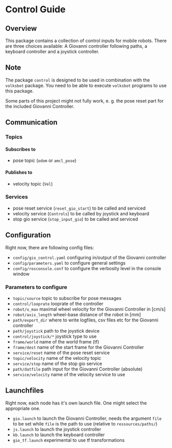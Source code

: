 # Control Guide

## Overview 

This package contains a collection of control inputs for mobile robots. There are three choices available: A Giovanni controller following paths, a keyboard controller and a joystick controller.

## Note

The package `control` is designed to be used in combination with the `volksbot` package. You need to be able to execute `volksbot` programs to use this package.

Some parts of this project might not fully work, e. g. the pose reset part for the included Giovanni Controller.

## Communication

### Topics

#### Subscribes to
 *  pose topic (`odom` or `amcl_pose`)

#### Publishes to
 *  velocity topic (`Vel`)

### Services
 *  pose reset service (`reset_gio_start`) to be called and serviced
 *  velocity service (`Controls`) to be called by joystick and keyboard
 *  stop gio service (`stop_input_gio`) to be called and serviced

## Configuration

Right now, there are following config files:
 *  `config/gio_control.yaml` configuring in/output of the Giovanni controller
 *  `config/parameters.yaml` to configure general settings
 *  `config/rosconsole.conf` to configure the verbosity level in the console window

### Parameters to configure

 *  `topic/source` topic to subscribe for pose messages
 *  `control/looprate` looprate of the controller
 *  `robot/u_max` maximal wheel velocity for the Giovanni Controller in [cm/s]
 *  `robot/axis_length` wheel-base distance of the robot in [mm]
 *  `path/export_dir` where to write logfiles, csv files etc for the Giovanni controller
 *  `path/joystick` path to the joystick device
 *  `control/joystick/*` joystick type to use
 *  `frame/world` name of the world frame (tf)
 *  `frame/dest` name of the start frame for the Giovanni Controller
 *  `service/reset` name of the pose reset service
 *  `topic/velocity` name of the velocity topic
 *  `service/stop` name of the stop gio service
 *  `path/datfile` path input for the Giovanni Controller (absolute)
 *  `service/velocity` name of the velocity service to use

## Launchfiles

Right now, each node has it's own launch file. One might select the appropriate one.

 *  `gio.launch` to launch the Giovanni Controller, needs the argument `file` to be set while `file` is the path to use (relative to `ressources/paths/`)
 *  `js.launch` to launch the joystick controller
 *  `kb.launch` to launch the keyboard controller
 *  `gio_tf.launch` experimental to use tf transformations
